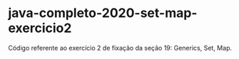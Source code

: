 # java-completo-2020-set-map-exercicio2

Código referente ao exercício 2 de fixação da seção 19: Generics, Set, Map.
